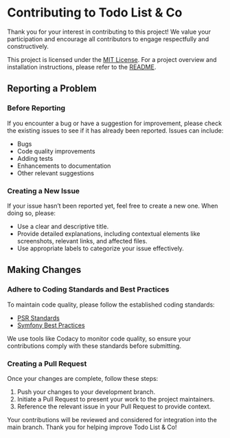 # Contributing to Todo List & Co

Thank you for your interest in contributing to this project! We value your participation and encourage all contributors to engage respectfully and constructively.

This project is licensed under the [MIT License](./LICENSE). For a project overview and installation instructions, please refer to the [README](./README.md).

## Reporting a Problem

### Before Reporting

If you encounter a bug or have a suggestion for improvement, please check the existing issues to see if it has already been reported. Issues can include:

- Bugs
- Code quality improvements
- Adding tests
- Enhancements to documentation
- Other relevant suggestions

### Creating a New Issue

If your issue hasn’t been reported yet, feel free to create a new one. When doing so, please:

- Use a clear and descriptive title.
- Provide detailed explanations, including contextual elements like screenshots, relevant links, and affected files.
- Use appropriate labels to categorize your issue effectively.

## Making Changes

### Adhere to Coding Standards and Best Practices

To maintain code quality, please follow the established coding standards:

- [PSR Standards](https://www.php-fig.org/psr/)
- [Symfony Best Practices](https://symfony.com/doc/current/best_practices.html)

We use tools like Codacy to monitor code quality, so ensure your contributions comply with these standards before submitting.

### Creating a Pull Request

Once your changes are complete, follow these steps:

1. Push your changes to your development branch.
2. Initiate a Pull Request to present your work to the project maintainers.
3. Reference the relevant issue in your Pull Request to provide context.

Your contributions will be reviewed and considered for integration into the main branch. Thank you for helping improve Todo List & Co!

